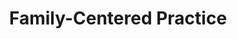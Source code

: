 ---
layout: prototype/proto-topic-detail
title: Family-Centered Practice
permalink: /family-centered
feature-image: https://via.placeholder.com/2000x300?text=-
intro: | 
    Family-centered practice is a way of working with families, both formally and informally, across service systems to enhance their capacity to care for and protect their children. It focuses on children's safety and needs within the context of their families and communities and builds on families' strengths to achieve optimal outcomes. Families are defined broadly to include birth, blended, kinship, and foster and adoptive families.
    
    This section addresses key elements of family-centered practice and provides overarching strategies for family-centered casework practice across child welfare service systems that focus on strengths, engage families and involve them in decision-making, advocate for improving families' conditions, and engage communities to support families. Strategies for creating a family-centered agency culture are also addressed.
spotlight:
    - link-text: National Resource Center for Family-Centered Practice
      link: ""
    - link-text: Family-Centered Practice and Practice Models
      link: ""
      body: National Resource Center for Permanency and Family Connections

cards:
    - card-title: Philosophy and key elements of family-centered practice
      body: "Presents the underlying values and principles of family-centered practice, as well as key elements of providing family-centered services."
      button: "View More"
related-label: "Related Content"
links:
    - link: ""
      text: Supporting & Preserving Families
    - link: ""
      text: "Assessment"
    - link: ""
      text: "Service Array" 
    - link: ""
      text: "Interagency and Cross-System Collaboration"
    - link: ""
      text: "Frequently Asked Questions: Family-Centered Practice"
resource-label: "Selected Family-Centered Practice Resources"
resources:
  - link: ""
    text: "Family Engagement: Partnering With Families to Improve Child Welfare Outcomes."
    body: "Child Welfare Information Gateway. (2021)"
  - link: ""
    text: "Supporting Successful Reunifications"
    body: "Child Welfare Information Gateway. (2017)"
---